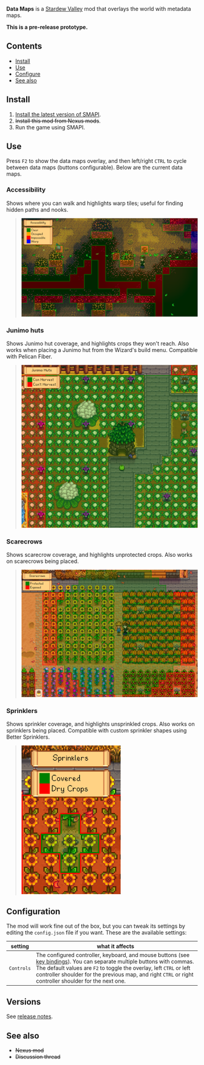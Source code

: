 **Data Maps** is a [Stardew Valley](http://stardewvalley.net/) mod that overlays the world with
metadata maps.

**This is a pre-release prototype.**

## Contents
* [Install](#install)
* [Use](#use)
* [Configure](#configure)
* [See also](#see-also)

## Install
1. [Install the latest version of SMAPI](https://github.com/Pathoschild/SMAPI/releases).
2. <s>Install this mod from Nexus mods</s>.
3. Run the game using SMAPI.

## Use
Press `F2` to show the data maps overlay, and then left/right `CTRL` to cycle between data maps
(buttons configurable). Below are the current data maps.

### Accessibility
Shows where you can walk and highlights warp tiles; useful for finding hidden paths and nooks.
> ![](docs/screenshots/accessibility.png)

### Junimo huts
Shows Junimo hut coverage, and highlights crops they won't reach. Also works when placing a Junimo
hut from the Wizard's build menu. Compatible with Pelican Fiber.
> ![](docs/screenshots/junimo-huts.png)

### Scarecrows
Shows scarecrow coverage, and highlights unprotected crops. Also works on scarecrows being placed.
> ![](docs/screenshots/scarecrows.png)

### Sprinklers
Shows sprinkler coverage, and highlights unsprinkled crops. Also works on sprinklers being placed.
Compatible with custom sprinkler shapes using Better Sprinklers.
> ![](docs/screenshots/sprinklers.png)

## Configuration
The mod will work fine out of the box, but you can tweak its settings by editing the `config.json`
file if you want. These are the available settings:

setting    | what it affects
---------- | -------------------
`Controls` | The configured controller, keyboard, and mouse buttons (see [key bindings](https://stardewvalleywiki.com/Modding:Key_bindings)). You can separate multiple buttons with commas. The default values are `F2` to toggle the overlay, left `CTRL` or left controller shoulder for the previous map, and right `CTRL` or right controller shoulder for the next one.

## Versions
See [release notes](release-notes.md).

## See also
* <s>Nexus mod</s>
* <s>Discussion thread</s>
